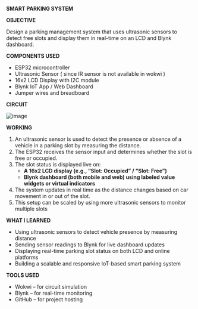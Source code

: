**SMART PARKING SYSTEM**

**OBJECTIVE**

Design a parking management system that uses ultrasonic sensors to detect free slots and display them in real-time on an LCD and Blynk dashboard.

**COMPONENTS USED**

- ESP32 microcontroller  
- Ultrasonic Sensor ( since IR sensor is not available in wokwi )  
- 16x2 LCD Display with I2C module  
- Blynk IoT App / Web Dashboard  
- Jumper wires and breadboard  


**CIRCUIT**

![image](https://github.com/user-attachments/assets/e595bf24-5fc9-47f7-9821-002694a0e126)


**WORKING**

1. An ultrasonic sensor is used to detect the presence or absence of a vehicle in a parking slot by measuring the distance.
2. The ESP32 receives the sensor input and determines whether the slot is free or occupied.
3. The slot status is displayed live on:
   - **A 16x2 LCD display (e.g., “Slot: Occupied” / “Slot: Free”)**
   - **Blynk dashboard (both mobile and web) using labeled value widgets or virtual indicators**
4. The system updates in real time as the distance changes based on car movement in or out of the slot.
5. This setup can be scaled by using more ultrasonic sensors to monitor multiple slots

**WHAT I LEARNED**
- Using ultrasonic sensors to detect vehicle presence by measuring distance  
- Sending sensor readings to Blynk for live dashboard updates  
- Displaying real-time parking slot status on both LCD and online platforms  
- Building a scalable and responsive IoT-based smart parking system


**TOOLS USED**

- Wokwi – for circuit simulation  
- Blynk – for real-time monitoring  
- GitHub – for project hosting
